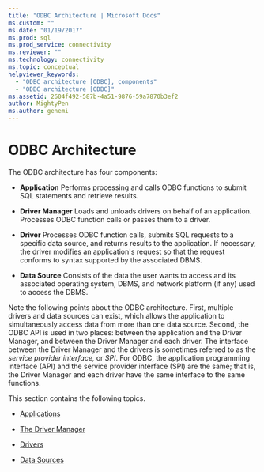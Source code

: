 ```yaml
---
title: "ODBC Architecture | Microsoft Docs"
ms.custom: ""
ms.date: "01/19/2017"
ms.prod: sql
ms.prod_service: connectivity
ms.reviewer: ""
ms.technology: connectivity
ms.topic: conceptual
helpviewer_keywords: 
  - "ODBC architecture [ODBC], components"
  - "ODBC architecture [ODBC]"
ms.assetid: 2604f492-587b-4a51-9876-59a7870b3ef2
author: MightyPen
ms.author: genemi
---
```

# ODBC Architecture
The ODBC architecture has four components:  
  
-   **Application** Performs processing and calls ODBC functions to submit SQL statements and retrieve results.  
  
-   **Driver Manager** Loads and unloads drivers on behalf of an application. Processes ODBC function calls or passes them to a driver.  
  
-   **Driver** Processes ODBC function calls, submits SQL requests to a specific data source, and returns results to the application. If necessary, the driver modifies an application's request so that the request conforms to syntax supported by the associated DBMS.  
  
-   **Data Source** Consists of the data the user wants to access and its associated operating system, DBMS, and network platform (if any) used to access the DBMS.  
  
 Note the following points about the ODBC architecture. First, multiple drivers and data sources can exist, which allows the application to simultaneously access data from more than one data source. Second, the ODBC API is used in two places: between the application and the Driver Manager, and between the Driver Manager and each driver. The interface between the Driver Manager and the drivers is sometimes referred to as the *service provider interface,* or *SPI*. For ODBC, the application programming interface (API) and the service provider interface (SPI) are the same; that is, the Driver Manager and each driver have the same interface to the same functions.  
  
 This section contains the following topics.  
  
-   [Applications](../../odbc/reference/applications.md)  
  
-   [The Driver Manager](../../odbc/reference/the-driver-manager.md)  
  
-   [Drivers](../../odbc/reference/drivers.md)  
  
-   [Data Sources](../../odbc/reference/data-sources.md)
